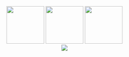 <div align="center">
<img src="https://media-giphy.com/stickers/developer-dev-html-lRNinuXDDLgR7Oe8LY/fullscreen" width="100px" height="100px">
<img src="https://media.giphy.com/media/JLE3Q31O7Tly08kTbj/giphy.gif" width="100px" height="100px">
<img src="https://giphy.com/gifs/code-developer-javascript-SvFocn0wNMx0iv2rYz/fullscreen" width="100px" height="100px">
</div>
<!-- <div style="width:100%;height:0;padding-bottom:100%;position:relative;"><iframe src="https://giphy.com/embed/SvFocn0wNMx0iv2rYz" width="100%" height="100%" style="position:absolute" frameBorder="0" class="giphy-embed" allowFullScreen></iframe></div><p><a href="https://giphy.com/gifs/code-developer-javascript-SvFocn0wNMx0iv2rYz">via GIPHY</a></p> -->
<div align="center">
<a href="https://github.com/anuraghazra/github-readme-stats">
  <img src="https://github-readme-stats.vercel.app/api?username=Sara-kodehode&show_icons=true&theme=nightowl">
 </a>
</div>
<div align="center">
<!-- <a href="https://github.com/anuraghazra/github-readme-stats">
    <img src="https://github-readme-stats.vercel.app/api/top-langs/?username=Sara-Kodehode&layout=compact&show_icons=true&theme=nightowl" alt="Top Languages">
  </a> -->
</div>

